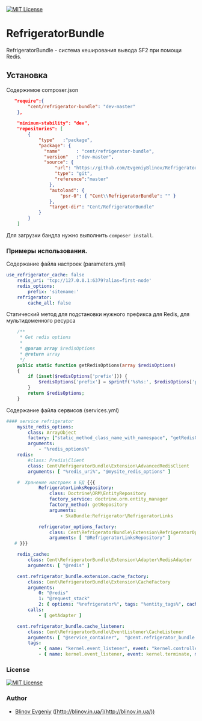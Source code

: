 [![MIT License][license-image]][license-url]

RefrigeratorBundle
==================

RefrigeratorBundle - система кеширования вывода SF2 при помощи Redis.


## Установка

Содержимое composer.json

```json
   "require":{
        "cent/refrigerator-bundle": "dev-master"
    },
    
    "minimum-stability": "dev",
    "repositories": [
        {
            "type"   :"package",
            "package": {
              "name"      : "cent/refrigerator-bundle",
              "version"   :"dev-master",
              "source": {
                  "url": "https://github.com/EvgeniyBlinov/RefrigeratorBundle",
                  "type": "git",
                  "reference":"master"
                },
                "autoload": {
                    "psr-0": { "Cent\\RefrigeratorBundle": "" }
                },
                "target-dir": "Cent/RefrigeratorBundle"
            }
        }
    ]
```

Для загрузки бандла нужно выполнить `composer install`.

### Примеры использования.

Содержание файла настроек (parameters.yml)

```yaml
use_refrigerator_cache: false
    redis_uri: 'tcp://127.0.0.1:6379?alias=first-node'
    redis_options:
        prefix: 'sitename:'
    refrigerator:
        cache_all: false
```
Статический метод для подстановки нужного префикса для Redis, для мультидоменного ресурса

```php
    /**
     * Get redis options
     * 
     * @param array $redisOptions
     * @return array
     */
    public static function getRedisOptions(array $redisOptions)
    {
        if (isset($redisOptions['prefix'])) {
            $redisOptions['prefix'] = sprintf('%s%s:', $redisOptions['prefix'], $_SERVER['HTTP_HOST']);
        }
        return $redisOptions;
    }
```

Содержание файла сервисов (services.yml)

```yaml
#### service refrigerator
    mysite_redis_options:
        class: ArrayObject
        factory: ["static_method_class_name_with_namespace", "getRedisOptions"]
        arguments: 
            - "%redis_options%"
    redis:
        #class: Predis\Client
        class: Cent\RefrigeratorBundle\Extension\AdvancedRedisClient
        arguments: [ "%redis_uri%", "@mysite_redis_options" ]

    #  Хранение настроек в БД {{{
            RefrigeratorLinksRepository:
                class: Doctrine\ORM\EntityRepository
                factory_service: doctrine.orm.entity_manager
                factory_method: getRepository
                arguments:
                    - SkaBundle:Refrigerator\RefrigeratorLinks

            refrigerator_options_factory:
                class: Cent\RefrigeratorBundle\Extension\RefrigeratorOptionsFactory
                arguments: [ "@RefrigeratorLinksRepository" ]
   # }}}

    redis_cache:
        class: Cent\RefrigeratorBundle\Extension\Adapter\RedisAdapter
        arguments: [ "@redis" ]

    cent.refrigerator_bundle.extension.cache_factory:
        class: Cent\RefrigeratorBundle\Extension\CacheFactory
        arguments: 
            0: "@redis"
            1: "@request_stack"
            2: { options: "%refrigerator%", tags: "%entity_tags%", cache_options: "@refrigerator_options_factory", cache_options_ignored: "%refrigerator_ignored_links%" }
        calls: 
            - [ getAdapter ]

    cent.refrigerator_bundle.cache_listener:
        class: Cent\RefrigeratorBundle\EventListener\CacheListener
        arguments: [ "@service_container",  "@cent.refrigerator_bundle.extension.cache_factory"]
        tags:
            - { name: "kernel.event_listener", event: "kernel.controller",  method: "onKernelController" }
            - { name: kernel.event_listener, event: kernel.terminate, method: onKernelResponse }
```

### License ###

[![MIT License][license-image]][license-url]

### Author ###

- [Blinov Evgeniy](mailto:evgeniy_blinov@mail.ru) ([http://blinov.in.ua/](http://blinov.in.ua/))

[license-image]: http://img.shields.io/badge/license-MIT-blue.svg?style=flat
[license-url]: LICENSE
